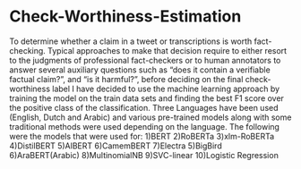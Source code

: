 # Check-Worthiness-Estimation

To determine whether a claim in a tweet or transcriptions is worth fact-checking.
Typical approaches to make that decision require to either resort to the judgments of professional fact-checkers or to human annotators to answer several auxiliary questions such as “does it contain a verifiable factual claim?”, and “is it harmful?”, before deciding on the final check-worthiness label
I have decided to use the machine learning approach by training the model on the train data sets and finding the best F1 score over the positive class of the classification.
Three Languages have been used (English, Dutch and Arabic) and various pre-trained models along with some traditional methods were used depending on the language.
The following were the models that were used for:
1)BERT
2)RoBERTa
3)xlm-RoBERTa
4)DistilBERT
5)AlBERT
6)CamemBERT
7)Electra
5)BigBird
6)AraBERT(Arabic)
8)MultinomialNB
9)SVC-linear
10)Logistic Regression
